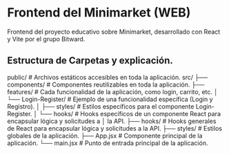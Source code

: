 # Frontend del Minimarket (WEB)

Frontend del proyecto educativo sobre Minimarket, desarrollado con React y Vite por el grupo Bitward.

## Estructura de Carpetas y explicación.

public/                   # Archivos estáticos accesibles en toda la aplicación.
src/
 ├── components/          # Componentes reutilizables en toda la aplicación.
 ├── features/            # Cada funcionalidad de la aplicación, como login, carrito, etc.
 │    └── Login-Register/ # Ejemplo de una funcionalidad específica (Login y Registro).
 │         ├── styles/    # Estilos específicos para el componente Login-Register.
 │         └── hooks/     # Hooks específicos de un componente React para encapsular lógica y solicitudes a 
 │                          la API.
 ├── hooks/               # Hooks generales de React para encapsular lógica y solicitudes a la API.
 ├── styles/              # Estilos globales de la aplicación.
 ├── App.jsx              # Componente principal de la aplicación.
 └── main.jsx             # Punto de entrada principal de la aplicación.